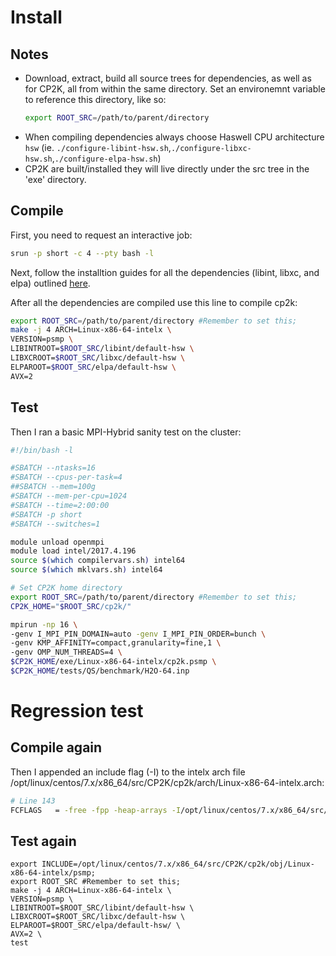 # Install
## Notes
* Download, extract, build all source trees for dependencies, as well as for CP2K, all from within the same directory. Set an environemnt variable to reference this directory, like so:
  ```bash
  export ROOT_SRC=/path/to/parent/directory
  ```
* When compiling dependencies always choose Haswell CPU architecture `hsw` (ie. `./configure-libint-hsw.sh`,`./configure-libxc-hsw.sh`,`./configure-elpa-hsw.sh`)
* CP2K are built/installed they will live directly under the src tree in the 'exe' directory.

## Compile
First, you need to request an interactive job:
```bash
srun -p short -c 4 --pty bash -l
```

Next, follow the installtion guides for all the dependencies (libint, libxc, and elpa) outlined [here](https://xconfigure.readthedocs.io/en/latest/cp2k/README/).


After all the dependencies are compiled use this line to compile cp2k:
```bash
export ROOT_SRC=/path/to/parent/directory #Remember to set this;
make -j 4 ARCH=Linux-x86-64-intelx \
VERSION=psmp \
LIBINTROOT=$ROOT_SRC/libint/default-hsw \
LIBXCROOT=$ROOT_SRC/libxc/default-hsw \
ELPAROOT=$ROOT_SRC/elpa/default-hsw \
AVX=2
```
## Test
Then I ran a basic MPI-Hybrid sanity test on the cluster:
```bash
#!/bin/bash -l

#SBATCH --ntasks=16
#SBATCH --cpus-per-task=4
##SBATCH --mem=100g
#SBATCH --mem-per-cpu=1024
#SBATCH --time=2:00:00
#SBATCH -p short
#SBATCH --switches=1

module unload openmpi
module load intel/2017.4.196
source $(which compilervars.sh) intel64
source $(which mklvars.sh) intel64

# Set CP2K home directory
export ROOT_SRC=/path/to/parent/directory #Remember to set this;
CP2K_HOME="$ROOT_SRC/cp2k/"

mpirun -np 16 \
-genv I_MPI_PIN_DOMAIN=auto -genv I_MPI_PIN_ORDER=bunch \
-genv KMP_AFFINITY=compact,granularity=fine,1 \
-genv OMP_NUM_THREADS=4 \
$CP2K_HOME/exe/Linux-x86-64-intelx/cp2k.psmp \
$CP2K_HOME/tests/QS/benchmark/H2O-64.inp
```

# Regression test
## Compile again
Then I appended an include flag (-I) to the intelx arch file /opt/linux/centos/7.x/x86_64/src/CP2K/cp2k/arch/Linux-x86-64-intelx.arch:
```bash
# Line 143
FCFLAGS   = -free -fpp -heap-arrays -I/opt/linux/centos/7.x/x86_64/src/CP2K/cp2k/obj/Linux-x86-64-intelx/psmp
```

## Test again
```
export INCLUDE=/opt/linux/centos/7.x/x86_64/src/CP2K/cp2k/obj/Linux-x86-64-intelx/psmp;
export ROOT_SRC #Remember to set this;
make -j 4 ARCH=Linux-x86-64-intelx \
VERSION=psmp \
LIBINTROOT=$ROOT_SRC/libint/default-hsw \
LIBXCROOT=$ROOT_SRC/libxc/default-hsw \
ELPAROOT=$ROOT_SRC/elpa/default-hsw/ \
AVX=2 \
test 
```

